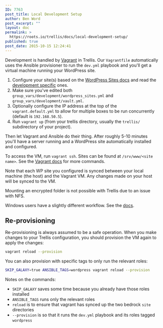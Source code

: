 ```yaml
---
ID: 7763
post_title: Local Development Setup
author: Ben Word
post_excerpt: ""
layout: doc
permalink: >
  https://roots.io/trellis/docs/local-development-setup/
published: true
post_date: 2015-10-15 12:24:41
---
```

Development is handled by [Vagrant](https://www.vagrantup.com/) in Trellis. Our `Vagrantfile` automatically uses the Ansible provisioner to run the `dev.yml` playbook and you'll get a virtual machine running your WordPress site.

1. Configure your site(s) based on the [WordPress Sites docs](https://roots.io/trellis/docs/wordpress-sites/) and read the [development specific](https://roots.io/trellis/docs/wordpress-sites/#development) ones.
2. Make sure you've edited both `group_vars/development/wordpress_sites.yml` and `group_vars/development/vault.yml`.
3. Optionally configure the IP address at the top of the `vagrant.default.yml` to allow for multiple boxes to be run concurrently (default is `192.168.50.5`).
4. Run `vagrant up` (from your trellis directory, usually the `trellis/` subdirectory of your project).

Then let Vagrant and Ansible do their thing. After roughly 5-10 minutes you'll have a server running and a WordPress site automatically installed and configured.

To access the VM, run `vagrant ssh`. Sites can be found at `/srv/www/<site name>`. See the [Vagrant docs](https://www.vagrantup.com/docs/cli/) for more commands.

Note that each WP site you configured is synced between your local machine (the host) and the Vagrant VM. Any changes made on your host will be synced to the VM. 

Mounting an encrypted folder is not possible with Trellis due to an issue with NFS. 

Windows users have a slightly different workflow. See the [docs](https://roots.io/trellis/docs/windows/).

## Re-provisioning

Re-provisioning is always assumed to be a safe operation. When you make changes to your Trellis configuration, you should provision the VM again to apply the changes:

```bash
vagrant reload --provision
```

You can also provision with specific tags to only run the relevant roles:

```bash
SKIP_GALAXY=true ANSIBLE_TAGS=wordpress vagrant reload --provision
```

Notes on the commands: 

* `SKIP_GALAXY` saves some time because you already have those roles installed
* `ANSIBLE_TAGS` runs only the relevant roles
* `reload` is to ensure that vagrant has synced up the two bedrock `site` directories
* `--provision` is so that it runs the `dev.yml` playbook and its roles tagged `wordpress`